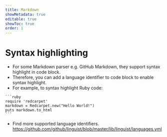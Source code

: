 ```yaml
---
title: Markdown
showMetadata: true
editable: true
showToc: true
order: 1
---
```


# Syntax highlighting

- For some Markdown parser e.g. GitHub Markdown, they support syntax highlight in code block.
- Therefore, you can add a language identifier to code block to enable syntax highlight.
- For example, to syntax highlight Ruby code:

<!-- https://stackoverflow.com/a/31834381/1872200 -->
~~~
```ruby
require 'redcarpet'
markdown = Redcarpet.new("Hello World!")
puts markdown.to_html
```
~~~

- Find more supported language identifiers. https://github.com/github/linguist/blob/master/lib/linguist/languages.yml
